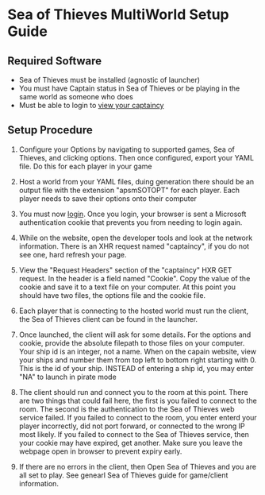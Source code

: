 # Sea of Thieves MultiWorld Setup Guide

## Required Software

- Sea of Thieves must be installed (agnostic of launcher)
- You must have Captain status in Sea of Thieves or be playing in the same world as someone who does
- Must be able to login to [view your captaincy](https://www.seaofthieves.com/profile/captaincy)

## Setup Procedure

1. Configure your Options by navigating to supported games, Sea of Thieves, and clicking options. Then once configured, export your YAML file. Do this for each player in your game

2. Host a world from your YAML files, duing generation there should be an output file with the extension "apsmSOTOPT" for each player. Each player needs to save their options onto their computer

3. You must now [login](https://www.seaofthieves.com/profile/captaincy/). Once you login, your browser is sent a Microsoft authentication cookie that prevents you from needing to login again.

4. While on the website, open the developer tools and look at the network information. There is an XHR request named "captaincy", if you do not see one, hard refresh your page.

5. View the "Request Headers" section of the "captaincy" HXR GET request. In the header is a field named "Cookie". Copy the value of the cookie and save it to a text file on your computer. At this point you should have two files, the options file and the cookie file.

6. Each player that is connecting to the hosted world must run the client, the Sea of Thieves client can be found in the launcher.

7. Once launched, the client will ask for some details. For the options and cookie, provide the absolute filepath to those files on your computer. Your ship id is an integer, not a name. When on the capain website, view your ships and number them from top left to bottom right starting with 0. This is the id of your ship. INSTEAD of entering a ship id, you may enter "NA" to launch in pirate mode

8. The client should run and connect you to the room at this point. There are two things that could fail here, the first is you failed to connect to the room. The second is the authentication to the Sea of Thieves web service failed. 
If you failed to connect to the room, you enter enterd your player incorrectly, did not port forward, or connected to the wrong IP most likely.
If you failed to connect to the Sea of Thieves service, then your cookie may have expired, get another. Make sure you leave the webpage open in browser to prevent expiry early.

9. If there are no errors in the client, then Open Sea of Thieves and you are all set to play. See genearl Sea of Thieves guide for game/client information.

